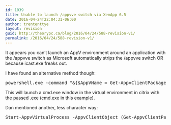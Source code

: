 ```yaml
---
id: 1039
title: Unable to launch /appvve switch via XenApp 6.5
date: 2016-04-24T22:04:31-06:00
author: trententtye
layout: revision
guid: http://theorypc.ca/blog/2016/04/24/588-revision-v1/
permalink: /2016/04/24/588-revision-v1/
---
```

It appears you can&#8217;t launch an AppV environment around an application with the /appvve switch as Microsoft automatically strips the /appvve switch OR because icast.exe freaks out.

I have found an alternative method though:

<pre class="lang:batch decode:true">powershell.exe -command "&{$AppVName = Get-AppvClientPackage *APPNAME* ; Start-AppvVirtualProcess -AppvClientObject $AppVName cmd.exe}"</pre>

This will launch a cmd.exe window in the virtual environment in citrix with the passed .exe (cmd.exe in this example).

Dan mentioned another, less character way:

<pre class="lang:ps decode:true ">Start-AppvVirtualProcess -AppvClientObject (Get-AppvClientPackage *APPNAME*) cmd.exe</pre>

&nbsp;

<!-- AddThis Advanced Settings generic via filter on the_content -->

<!-- AddThis Share Buttons generic via filter on the_content -->